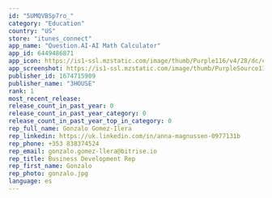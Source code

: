 ```yaml
---
id: "5UMQVBSp7ro_"
category: "Education"
country: "US"
store: "itunes_connect"
app_name: "Question.AI-AI Math Calculator"
app_id: 6449486871
app_icon: https://is1-ssl.mzstatic.com/image/thumb/Purple116/v4/28/dc/c6/28dcc629-38fd-3a1a-65a8-8f360347cf3d/AppIcon-1x_U007epad-0-10-0-85-220.png/1024x1024bb.png
app_screenshot: https://is1-ssl.mzstatic.com/image/thumb/PurpleSource116/v4/b6/05/80/b6058059-cafc-9b1d-bbe3-dd010a87c436/71d620bf-88b1-46f8-afb8-08aa35ee8f63_1284_2778__1_Uff08_U82f1_U8bed_Uff09.png/1284x2778bb.png
publisher_id: 1674715909
publisher_name: "3HOUSE"
rank: 1
most_recent_release: 
release_count_in_past_year: 0
release_count_in_past_year_category: 0
release_count_in_past_year_top_in_category: 0
rep_full_name: Gonzalo Gomez-Ilera
rep_linkedin: https://uk.linkedin.com/in/anna-magnussen-0977131b
rep_phone: +353 838374524
rep_email: gonzalo.gomez-llera@bitrise.io
rep_title: Business Development Rep
rep_first_name: Gonzalo
rep_photo: gonzalo.jpg
language: es
---
```

